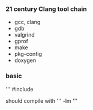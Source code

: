 ### 21 century Clang tool chain

- gcc, clang
- gdb
- valgrind
- gprof
- make
- pkg-config
- doxygen


### basic
'''
#include <math>
'''

should compile with
'''
-lm
'''


